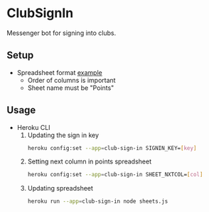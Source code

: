 # ClubSignIn

Messenger bot for signing into clubs.

## Setup
+ Spreadsheet format [example](https://docs.google.com/spreadsheets/d/1vxTdHjnw58ji-yeZ-KStYa4xDj58cEcR1s1ya2Lhyig/edit?usp=sharing)
    + Order of columns is important
    + Sheet name must be "Points"

## Usage
+ Heroku CLI
    1. Updating the sign in key
        ```bash
        heroku config:set --app=club-sign-in SIGNIN_KEY=[key]
        ```
    2. Setting next column in points spreadsheet
        ```bash
        heroku config:set --app=club-sign-in SHEET_NXTCOL=[col]
        ```
    3. Updating spreadsheet
        ```bash
        heroku run --app=club-sign-in node sheets.js
        ```
